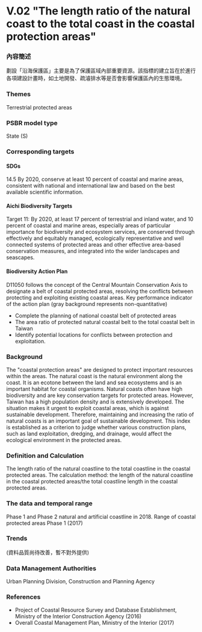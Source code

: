 # V.02 "The length ratio of the natural coast to the total coast in the coastal protection areas"

<script type="text/javascript" src="http://cdn.mathjax.org/mathjax/latest/MathJax.js?config=TeX-AMS-MML_HTMLorMML"></script>

### 內容簡述
劃設「沿海保護區」主要是為了保護區域內部重要資源。該指標的建立旨在於進行各項建設計畫時，如土地開發、疏濬排水等是否會影響保護區內的生態環境。

### Themes
Terrestrial protected areas
### PSBR model type
State (S)
### Corresponding targets
#### SDGs
14.5 By 2020, conserve at least 10 percent of coastal and marine areas, consistent with national and international law and based on the best available scientific information.
#### Aichi Biodiversity Targets
Target 11: By 2020, at least 17 percent of terrestrial and inland water, and 10 percent of coastal and marine areas, especially areas of particular importance for biodiversity and ecosystem services, are conserved through effectively and equitably managed, ecologically representative and well connected systems of protected areas and other effective area-based conservation measures, and integrated into the wider landscapes and seascapes.
#### Biodiversity Action Plan
D11050 follows the concept of the Central Mountain Conservation Axis to designate a belt of coastal protected areas, resolving the conflicts between protecting and exploiting existing coastal areas. Key performance indicator of the action plan (gray background represents non-quantitative)
* Complete the planning of national coastal belt of protected areas
* The area ratio of protected natural coastal belt to the total coastal belt in Taiwan
* Identify potential locations for conflicts between protection and exploitation.
### Background
The "coastal protection areas" are designed to protect important resources within the areas. The natural coast is the natural environment along the coast. It is an ecotone between the land and sea ecosystems and is an important habitat for coastal organisms. Natural coasts often have high biodiversity and are key conservation targets for protected areas. However, Taiwan has a high population density and is extensively developed. The situation makes it urgent to exploit coastal areas, which is against sustainable development. Therefore, maintaining and increasing the ratio of natural coasts is an important goal of sustainable development. This index is established as a criterion to judge whether various construction plans, such as land exploitation, dredging, and drainage, would affect the ecological environment in the protected areas.
### Definition and Calculation
The length ratio of the natural coastline to the total coastline in the coastal protected areas. The calculation method: the length of the natural coastline in the coastal protected areas/the total coastline length in the coastal protected areas.
### The data and temporal range
Phase 1 and Phase 2 natural and artificial coastline in 2018. Range of coastal protected areas Phase 1 (2017)
### Trends
(資料品質尚待改善，暫不對外提供)
### Data Management Authorities
Urban Planning Division, Construction and Planning Agency
### References
* Project of Coastal Resource Survey and Database Establishment, Ministry of the Interior Construction Agency (2016)
* Overall Coastal Management Plan, Ministry of the Interior (2017)
